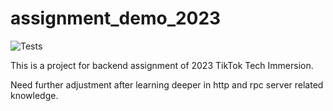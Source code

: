 # assignment_demo_2023

![Tests](https://github.com/fy17ohhh/Server_Backend_Assignment-TikTok_Tech_Immersion/actions/workflows/test.yml/badge.svg)

This is a project for backend assignment of 2023 TikTok Tech Immersion.

Need further adjustment after learning deeper in http and rpc server related knowledge.
